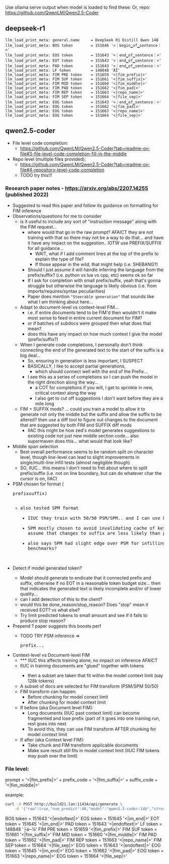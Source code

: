 Use ollama serve output when model is loaded to find these:
Or, repo: https://github.com/QwenLM/Qwen2.5-Coder

## deepseek-r1

```log
llm_load_print_meta: general.name     = DeepSeek R1 Distill Qwen 14B
llm_load_print_meta: BOS token        = 151646 '<｜begin▁of▁sentence｜>'
llm_load_print_meta: EOS token        = 151643 '<｜end▁of▁sentence｜>'
llm_load_print_meta: EOT token        = 151643 '<｜end▁of▁sentence｜>'
llm_load_print_meta: PAD token        = 151643 '<｜end▁of▁sentence｜>'
llm_load_print_meta: LF token         = 148848 'ÄĬ'
llm_load_print_meta: FIM PRE token    = 151659 '<|fim_prefix|>'
llm_load_print_meta: FIM SUF token    = 151661 '<|fim_suffix|>'
llm_load_print_meta: FIM MID token    = 151660 '<|fim_middle|>'
llm_load_print_meta: FIM PAD token    = 151662 '<|fim_pad|>'
llm_load_print_meta: FIM REP token    = 151663 '<|repo_name|>'
llm_load_print_meta: FIM SEP token    = 151664 '<|file_sep|>'
llm_load_print_meta: EOG token        = 151643 '<｜end▁of▁sentence｜>'
llm_load_print_meta: EOG token        = 151662 '<|fim_pad|>'
llm_load_print_meta: EOG token        = 151663 '<|repo_name|>'
llm_load_print_meta: EOG token        = 151664 '<|file_sep|>'
```

## qwen2.5-coder

- File level code completion:
    - https://github.com/QwenLM/Qwen2.5-Coder?tab=readme-ov-file#3-file-level-code-completion-fill-in-the-middle
- Repo level (multiple files provided);
    - https://github.com/QwenLM/Qwen2.5-Coder?tab=readme-ov-file#4-repository-level-code-completion
    - TODO try this!!!

### Research paper notes - https://arxiv.org/abs/2207.14255 (published 2022)

- Suggested to read this paper and follow its guidance on formatting for FIM inference
- Observations/questions for me to consider
    - is it useful to include any sort of "instruction message" along with the FIM request...
        - where would that go in the raw prompt? AFAICT they are not training with that so there may not be a way to do that... and have it have any impact on the suggestion.. IOTW use PREFIX/SUFFIX for all guidance...
            - WAIT, what if I add comment lines at the top of the prefix to explain the type of file?
            - If those appear in the wild, that might help (i.e. SHEBANG?)
        - Should I just assume it will handle inferring the language from the prefix/suffix? (i.e. python vs lua vs cpp, etc) seems ok so far
        - If I ask for completion with small prefix/suffix, yeah that's gonna struggle but otherwise the language is likely obvious (i.e. from imports/requires/syntax peculiarities)
        - Paper does mention `"Steerable generation"` that sounds like what I am thinking about here...
    - Adapt to document-level vs context-level FIM...
        - i.e. if entire documents tend to be FIM'd then wouldn't it make most sense to feed in entire current document for FIM?
        - or if batches of subdocs were grouped then what does that mean?
        - does this have any impact on how much context I give the model (prefix/suffix?)
    - When I generate code completions, I personally don't think connecting the end of the generated text to the start of the suffix is a big deal...
        - So, ensuring <EOT> in generation is less important, I SUSPECT
        - BASICALLY, I like to accept partial generations,
            - which should connect well with the end of the Prefix...
        - I see this as a series of completions so I can push the model in the right direction along the way...
            - a COT for completions if you will, I get to sprinkle in new, critical context along the way
            - I also get to cut off suggestions I don't want before they are a mile long
    - FIM + SUFFIX mods? ... could you train a model to allow it to generate not only the middle but the suffix and allow the suffix to be altered?
        then use a diff tool to figure out changes to the document that are suggested by both FIM and SUFFIX diff mods
        - IIAC this might be how zed's model generates suggestions to existing code not just new middle section code... also supermaven does this... what would that look like?
- Middle span selection
    - Best overall performance seems to be random split on character level, though line-level can lead to slight improvements in single/multi-line infill tests (almost negligible though)
    - SO, IIUC... this means I don't need to fret about where to split prefix/suffix (i.e. not on line boundary, but can do whatever char the cursor is on, IIAC)
- PSM chosen for format (<PRE>prefix<SUF>suffix<MID>)
    - also tested SPM format
        - IIUC they train with 50/50 PSM/SPM.. and I can use both IIUC?
        - SPM mostly chosen to avoid invalidating cache of key/values... b/c assume that changes to suffix are less likely than prefix?
        - also says SPM had slight edge over PSM for infilling benchmarks?
- Detect if model generated <EOT> token?
    - Model should generate <EOT> to endicate that it connected prefix and suffix, otherwise if no EOT in a reasonable token budget size... then that indicates the generated text is likely incomplete and/or of lower quality...
    - can I add detection of this to the client?
    - would this be done_reason/stop_reason? Does "stop" mean it received EOT? vs what else?
    - Try limit predicted tokens to small amount and see if it fails to produce stop reason?
- Prepend <EOT>? paper suggests this boosts perf
    - TODO TRY PSM inference => <EOT><PRE>prefix...
- Context-level vs Document-level FIM
    - \*\*\* IIUC this affects training alone, no impact on inference AFAICT
    - IIUC in training documents are "glued" together with <EOT> tokens
        - then a subset are taken that fit within the model context limit (say 128k tokens)
    - A subset of docs are selected for FIM transform (PSM/SPM 50/50)
    - FIM transform can happen:
        - Before chunking for model conext limit
        - After chunking for model context limit
    - If before (aka Document level FIM):
        - Long documents (IIUC past context limit) can become fragmented and lose prefix (part of it goes into one training run, rest goes into next
        - To avoid this, they can use FIM transform AFTER chunking for model context limit
    - If after (aka Context level FIM):
        - Take chunk and FIM transform applicable documents
        - Make sure result still fits in model context limit (IIUC FIM tokens may push over the limit)

### File level:

prompt = '<|fim_prefix|>' + prefix_code + '<|fim_suffix|>' + suffix_code + '<|fim_middle|>'

example:

```sh
curl -X POST http://build21.lan:11434/api/generate \
    -d '{"raw":true,"num_predict":40,"model":"qwen2.5-coder:14b","stream":true,"prompt":"<|fim_prefix|>    <|fim_suffix|>    \n\n    it(\"some test\", function()\n        bounter = 100\n        assert.equals(\"bello Brian\", bello(\"Brian\"))\n    end)\n\n    it(\"some other test\", function()\n        assert.equals(0, bounter)\n    end)<|fim_middle|>"}'
```

BOS token = 151643 '<|endoftext|>'
EOS token = 151645 '<|im_end|>'
EOT token = 151645 '<|im_end|>'
PAD token = 151643 '<|endoftext|>'
LF token = 148848 '├ä─¼'
FIM PRE token = 151659 '<|fim_prefix|>'
FIM SUF token = 151661 '<|fim_suffix|>'
FIM MID token = 151660 '<|fim_middle|>'
FIM PAD token = 151662 '<|fim_pad|>'
FIM REP token = 151663 '<|repo_name|>'
FIM SEP token = 151664 '<|file_sep|>'
EOG token = 151643 '<|endoftext|>'
EOG token = 151645 '<|im_end|>'
EOG token = 151662 '<|fim_pad|>'
EOG token = 151663 '<|repo_name|>'
EOG token = 151664 '<|file_sep|>'
